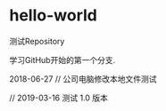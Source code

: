 ﻿# hello-world
测试Repository

学习GitHub开始的第一个分支.


2018-06-27
// 公司电脑修改本地文件测试

// 2019-03-16
  测试 1.0 版本